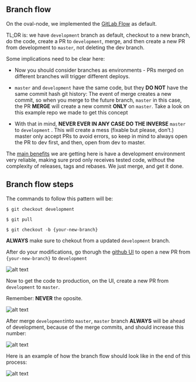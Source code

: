 ## Branch flow

On the oval-node, we implemented the [GitLab Flow](https://about.gitlab.com/topics/version-control/what-is-gitlab-flow/) as default. 

TL;DR is: we have `development` branch as default, checkout to a new branch, do the code, create a PR to `development`, merge, and then create a new PR from development to `master`, not deleting the dev branch.

Some implications need to be clear here:

- Now you should consider branches as environments - PRs merged on different branches will trigger different deploys.

- `master` and `development` have the same code, but they **DO NOT** have the same commit hash git history: The event of merge creates a new commit, so when you merge to the future branch, `master` in this case, the PR **MERGE** will create a new commit **ONLY** on `master`. Take a look on this example repo we made to get this concept

- With that in mind, **NEVER EVER IN ANY CASE DO THE INVERSE** `master` to `development` . This will create a mess (fixable but please, don’t.)
master only accept PRs to avoid errors, so keep in mind to always open the PR to dev first, and then, open from dev to master.

The [main benefits](https://about.gitlab.com/blog/2020/03/05/what-is-gitlab-flow/) we are getting here is have a development environment very reliable, making sure prod only receives tested code, without the complexity of releases, tags and rebases. We just merge, and get it done.

## Branch flow steps

The commands to follow this pattern will be:

```
$ git checkout development

$ git pull

$ git checkout -b {your-new-branch}

```
**ALWAYS** make sure to chekout from a updated `development` branch.

After do your modifications, go thorugh the [github UI](https://github.com/UMAprotocol/oval-node/compare) to open a new PR from `{your-new-branch}` to `development`


![alt text](https://i.imgur.com/nOJHSl1.png)

Now to get the code to production, on the UI, create a new PR from `development` to `master`.

Remember: **NEVER** the oposite.

![alt text](https://i.imgur.com/BlNsMEW.png)

After merge `development`into `master`, `master` branch **ALWAYS** will be ahead of development, because of the merge commits, and should increase this number:

![alt text](https://i.imgur.com/TmubYOs.png)


Here is an example of how the branch flow should look like in the end of this process:

![alt text](https://i.imgur.com/vpBySTn.png)
